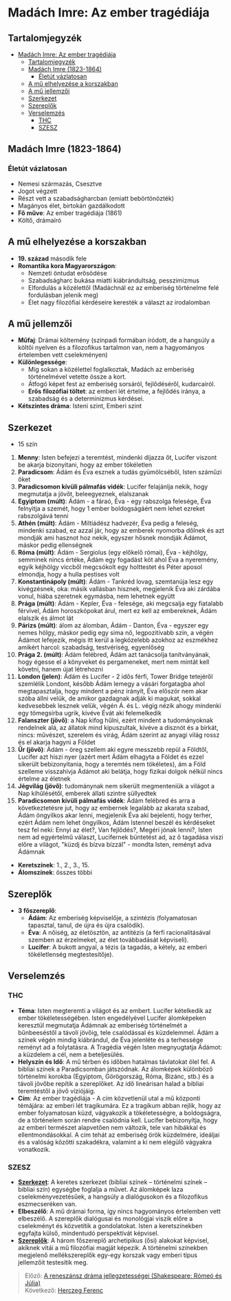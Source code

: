 # Madách Imre: Az ember tragédiája

## Tartalomjegyzék
- [Madách Imre: Az ember tragédiája](#madách-imre-az-ember-tragédiája)
  - [Tartalomjegyzék](#tartalomjegyzék)
  - [Madách Imre (1823-1864)](#madách-imre-1823-1864)
    - [Életút vázlatosan](#életút-vázlatosan)
  - [A mű elhelyezése a korszakban](#a-mű-elhelyezése-a-korszakban)
  - [A mű jellemzői](#a-mű-jellemzői)
  - [Szerkezet](#szerkezet)
  - [Szereplők](#szereplők)
  - [Verselemzés](#verselemzés)
    - [THC](#thc)
    - [SZESZ](#szesz)

## Madách Imre (1823-1864)

### Életút vázlatosan

- Nemesi származás, Csesztve
- Jogot végzett
- Részt vett a szabadságharcban (emiatt bebörtönözték)
- Magányos élet, birtokán gazdálkodott
- **Fő műve**: Az ember tragédiája (1861)
- Költő, drámaíró

## A mű elhelyezése a korszakban

- **19. század** második fele
- **Romantika kora Magyarországon**:
  - Nemzeti öntudat erősödése
  - Szabadságharc bukása miatti kiábrándultság, pesszimizmus
  - Elfordulás a közélettől (Madáchnál ez az emberiség történelme felé fordulásban jelenik meg)
  - Élet nagy filozófiai kérdéseire keresték a választ az irodalomban

## A mű jellemzői

- **Műfaj**: Drámai költemény (színpadi formában íródott, de a hangsúly a költői nyelven és a filozofikus tartalmon van, nem a hagyományos értelemben vett cselekményen)
- **Különlegessége**:
  - Míg sokan a közélettel foglalkoztak, Madách az emberiség történelmével vetette össze a kort.
  - Átfogó képet fest az emberiség sorsáról, fejlődéséről, kudarcairól.
  - **Erős filozófiai töltet**: az emberi lét értelme, a fejlődés iránya, a szabadság és a determinizmus kérdései.
- **Kétszintes dráma**: Isteni szint, Emberi szint

## Szerkezet

- 15 szín
1. **Menny**: Isten befejezi a teremtést, mindenki díjazza őt, Lucifer viszont be akarja bizonyitani, hogy az ember tökéletlen
2. **Paradicsom**: Ádám és Éva esznek a tudás gyümölcséből, Isten száműzi őket
3. **Paradicsomon kívüli pálmafás vidék**: Lucifer felajánlja nekik, hogy megmutatja a jövőt, beleegyeznek, elalszanak
4. **Egyiptom (múlt)**: Ádám - a fáraó, Éva - egy rabszolga felesége, Éva felnyitja a szemét, hogy 1 ember boldogságáért nem lehet ezreket rabszolgává tenni
5. **Athén (múlt)**: Ádám - Miltiádész hadvezér, Éva pedig a feleség, mindenki szabad, ez azzal jár, hogy az emberek nyomorba dőlnek és azt mondják ami hasznot hoz nekik, egyszer hősnek mondják Ádámot, máskor pedig ellenségnek
6. **Róma (múlt)**: Ádám - Sergiolus (egy előkelő római), Éva - kéjhölgy, semminek nincs értéke, Ádám egy fogadást köt ahol Éva a nyeremény, egyik kéjhölgy viccből megcsókolt egy holttestet és Péter aposol elmondja, hogy a hulla pestises volt
7. **Konstantinápoly (múlt)**: Ádám - Tankréd lovag, szemtanúja lesz egy kivégzésnek, oka: másik vallásban hisznek, megjelenik Éva aki zárdába vonul, hiába szeretnek egymásba, nem lehetnek együtt
8. **Prága (múlt)**: Ádám - Kepler, Éva - felesége, aki megcsalja egy fiatalabb férvivel, Ádám horoszkópokat árul, mert ez kell az embereknek, Ádám elalszik és álmot lát
9. **Párizs (múlt)**: álom az álomban, Ádám - Danton, Éva - egyszer egy nemes hölgy, máskor pedig egy sima nő, legpozitívabb szín, a végén Ádámot lefejezik, mégis itt kerül a legközelebb azokhoz az eszmékhez amikért harcol: szabadság, testvériség, egyenlőség
10. **Prága 2. (múlt)**: Ádám felébred, Ádám azt tanácsolja tanítványának, hogy égesse el a könyveket és pergameneket, mert nem mintát kell követni, hanem újat létrehozni
11. **London (jelen)**: Ádám és Lucifer - 2 idős férfi, Tower Bridge tetejéről szemlélik Londont, később Ádám lemegy a vásári forgatagba ahol megtapasztalja, hogy mindent a pénz irányít, Éva először nem akar szóba állni velük, de amikor gazdagnak adják ki magukat, sokkal kedvesebbek lesznek velük, végén Á. és L. végig nézik ahogy mindenki egy tömegsírba ugrik, kivéve Évát aki felemelkedik
12. **Falanszter (jövő)**: a Nap kifog hűlni, ezért mindent a tudományoknak rendelnek alá, az állatok mind kipuszultak, kivéve a disznót és a birkát, nincs: művészet, szerelem és virág, Ádám szerint az anyagi világ rossz és el akarja hagyni a Földet
13. **Űr (jövő)**: Ádám - öreg szellem aki egyre messzebb repül a Földtől, Lucifer azt hiszi nyer (azért mert Ádám elhagyta a Földet és ezzel sikerült bebizonyítania, hogy a teremtés nem tökéletes), ám a Föld szelleme visszahívja Ádámot aki belátja, hogy fizikai dolgok nélkül nincs értelme az életnek
14. **Jégvilág (jövő)**: tudománynak nem sikerült megmenteniük a világot a Nap kihűlésétől, emberek állati szintre süllyedtek
15. **Paradicsomon kívüli pálmafás vidék**: Ádám felébred és arra a következtetésre jut, hogy az embernek legalább az akarata szabad, Ádám öngyilkos akar lenni, megjelenik Éva aki bejelenti, hogy terher, ezért Ádám nem lehet öngyilkos, Ádám Istennel beszél és kérdéseket tesz fel neki: Ennyi az élet?, Van fejlődés?, Megéri jónak lenni?, Isten nem ad egyértelmű választ, Lucifernek büntetést ad, az ő tagadása viszi előre a világot, "küzdj és bízva bízzál" - mondta Isten, reményt adva Ádámnak
- **Keretszínek**: 1., 2., 3., 15.
- **Álomszínek**: összes többi

## Szereplők

- **3 főszereplő**:
  - **Ádám**: Az emberiség képviselője, a szintézis (folyamatosan tapasztal, tanul, de újra és újra csalódik).
  - **Éva**: A nőiség, az életösztön, az antitézis (a férfi racionalitásával szemben az érzelmeket, az élet továbbadását képviseli).
  - **Lucifer**: A bukott angyal, a tézis (a tagadás, a kétely, az emberi tökéletlenség megtestesítője).

## Verselemzés

### THC

- **Téma**: Isten megteremti a világot és az embert. Lucifer kételkedik az ember tökéletességében. Isten engedélyével Lucifer álomképeken keresztül megmutatja Ádámnak az emberiség történelmét a bűnbeeséstől a távoli jövőig, tele csalódással és küzdelemmel. Ádám a színek végén mindig kiábrándul, de Éva jelenléte és a terhessége reményt ad a folytatásra. A Tragédia végén Isten megnyugtatja Ádámot: a küzdelem a cél, nem a beteljesülés.
- **Helyszín és Idő**: A mű térben és időben hatalmas távlatokat ölel fel. A bibliai színek a Paradicsomban játszódnak. Az álomképek különböző történelmi korokba (Egyiptom, Görögország, Róma, Bizánc, stb.) és a távoli jövőbe repítik a szereplőket. Az idő lineárisan halad a bibliai teremtéstől a jövő víziójáig.
- **Cím**: Az ember tragédiája - A cím közvetlenül utal a mű központi témájára: az emberi lét tragikumára. Ez a tragikum abban rejlik, hogy az ember folyamatosan küzd, vágyakozik a tökéletességre, a boldogságra, de a történelem során rendre csalódnia kell. Lucifer bebizonyítja, hogy az emberi természet alapvetően nem változik, tele van hibákkal és ellentmondásokkal. A cím tehát az emberiség örök küzdelmére, ideáljai és a valóság közötti szakadékra, valamint a ki nem elégülő vágyakra vonatkozik.

### SZESZ

- [**Szerkezet**](#szerkezet): A keretes szerkezet (bibliai színek – történelmi színek – bibliai szín) egységbe foglalja a művet. Az álomképek laza cselekményvezetésűek, a hangsúly a dialógusokon és a filozofikus eszmecseréken van.
- **Elbeszélő**: A mű drámai forma, így nincs hagyományos értelemben vett elbeszélő. A szereplők dialógusai és monológjai viszik előre a cselekményt és közvetítik a gondolatokat. Isten a keretszínekben egyfajta külső, mindentudó perspektívát képvisel.
- [**Szereplők**](#szereplők): A három főszereplő archetipikus (ősi) alakokat képvisel, akiknek vitái a mű filozófiai magját képezik. A történelmi színekben megjelenő mellékszereplők egy-egy korszak vagy emberi típus jellemzőit testesítik meg.

> Előző: [A reneszánsz dráma jellegzetességei (Shakespeare: Rómeó és Júlia)](./12_reneszansz_drama.md)\
> Következő: [Herczeg Ferenc](./14_herczeg.md)